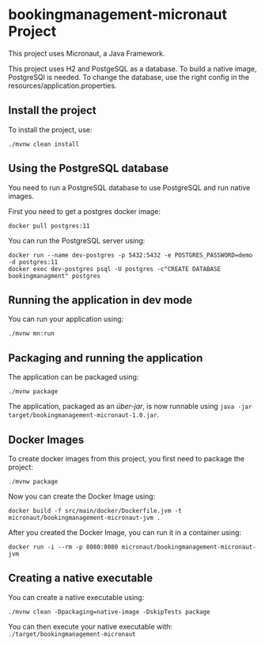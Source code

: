 # bookingmanagement-micronaut Project

This project uses Micronaut, a Java Framework.

This project uses H2 and PostgeSQL as a database. To build a native image, PostgreSQl is needed.
To change the database, use the right config in the resources/application.properties.

## Install the project

To install the project, use:
```shell script
./mvnw clean install
```

## Using the PostgreSQL database

You need to run a PostgreSQL database to use PostgreSQL and run native images.

First you need to get a postgres docker image:
```shell script
docker pull postgres:11
```

You can run the PostgreSQL server using:
```shell script
docker run --name dev-postgres -p 5432:5432 -e POSTGRES_PASSWORD=demo -d postgres:11
docker exec dev-postgres psql -U postgres -c"CREATE DATABASE bookingmanagment" postgres
```

## Running the application in dev mode

You can run your application using:
```shell script
./mvnw mn:run
```

## Packaging and running the application

The application can be packaged using:
```shell script
./mvnw package
```

The application, packaged as an _über-jar_, is now runnable using `java -jar target/bookingmanagement-micronaut-1.0.jar`.

## Docker Images

To create docker images from this project, you first need to package the project:

```shell script
./mvnw package 
```

Now you can create the Docker Image using:

```shell script
docker build -f src/main/docker/Dockerfile.jvm -t micronaut/bookingmanagement-micronaut-jvm .
```

After you created the Docker Image, you can run it in a container using:

```shell script
docker run -i --rm -p 8080:8080 micronaut/bookingmanagement-micronaut-jvm
```

## Creating a native executable

You can create a native executable using:
```shell script
./mvnw clean -Dpackaging=native-image -DskipTests package
```

You can then execute your native executable with: `./target/bookingmanagement-micronaut`
